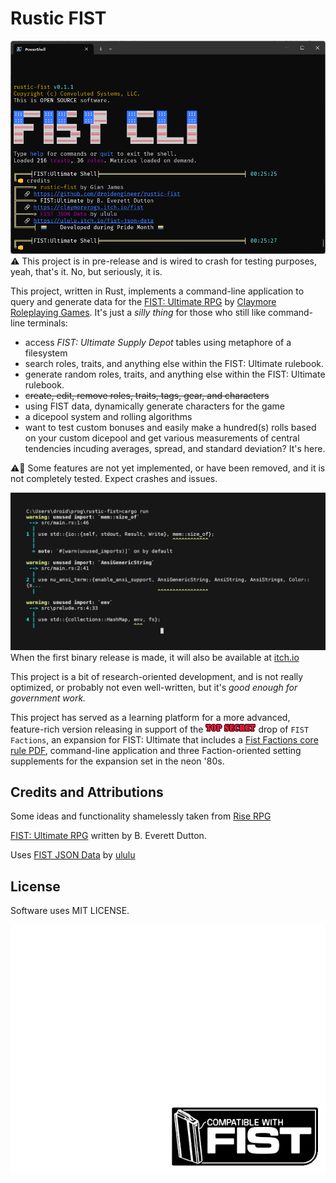 # Rustic FIST

![Trailer](rustic-fist-july4-1.png)
⚠️ This project is in pre-release and is wired to crash for testing purposes, yeah, that's it. No, but seriously, it is.

This project, written in Rust, implements a command-line application to query and generate data for the [FIST: Ultimate RPG](https://claymorerpgs.itch.io/) by [Claymore Roleplaying Games](http://claymorerpgs.com/). It's just a *silly thing* for those who still like command-line terminals:

* access *FIST: Ultimate Supply Depot* tables using metaphore of a filesystem
* search roles, traits, and anything else within the FIST: Ultimate rulebook.
* generate random roles, traits, and anything else within the FIST: Ultimate rulebook.
* ~~create, edit, remove roles, traits, tags, gear, and characters~~
* using FIST data, dynamically generate characters for the game
* a dicepool system and rolling algorithms
* want to test custom bonuses and easily make a hundred(s) rolls based on your custom dicepool and get various measurements of central tendencies incuding averages, spread, and standard deviation? It's here.

⚠️🚧 Some features are not yet implemented, or have been removed, and it is not completely tested. Expect crashes and issues. 

![Trailer](rustic-fist-orig.gif)
When the first binary release is made, it will also be available at [itch.io](https://nevdull.itch.io/)

This project is a bit of research-oriented development, and is not really optimized, or probably not even well-written, but it's *good enough for government work.* 

This project has served as a learning platform for a more advanced, feature-rich version releasing in support of the ![Top Secret](top_secret.png) drop of `FIST Factions`, an expansion for FIST: Ultimate that includes a [Fist Factions core rule PDF](https://nevdull.itch.io/), command-line application and three Faction-oriented setting supplements for the expansion set in the neon '80s. 



## Credits and Attributions
Some ideas and functionality shamelessly taken from [Rise RPG](https://github.com/Vadskye/Rise.git)

[FIST: Ultimate RPG](https://claymorerpgs.itch.io/) written by B. Everett Dutton.

Uses [FIST JSON Data](https://ululu.itch.io/fist-json-data) by [ululu](https://ululu.itch.io/)

## License
Software uses MIT LICENSE.

![Compatible with FIST](FIST_thumbnail_template.png)